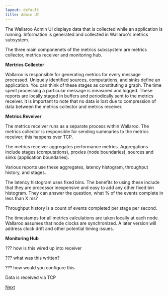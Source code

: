 ```yaml
---
layout: default
title: Admin UI
---
```


The Wallaroo Admin UI displays data that is collected while an application is running.  Information is generated and collected in Wallaroo's metrics subsystem.

The three main componenets of the metrics subssystem are metrics collector, metrics receiver and monitoring hub.


__Mertrics Collector__

Wallaroo is responsible for generating metrics for every message processed.  Uniquely identified sources, computations, and sinks define an application.  You can think of these stages as constituting a graph.  The time spent processing a particular message is measured and logged. These reports are locally staged in buffers and periodically sent to the metrics receiver.  It is important to note that no data is lost due to compression of data between the metrics collector and metrics receiver.

__Metrics Reveiver__

The metrics receiver runs as a separate process within Wallaroo.  The metrics collector is responsible for sending summaries to the metrics receiver; this happens over TCP.

The metrics receiver aggregates performance metrics.  Aggregations include stages (computations), proxies (node boundaries), sources and sinks (application boundaries).  

Various reports use these aggregates, latency histogram, throughput history, and stages.

The latency histogram uses fixed bins.   The benefits to using these include that they are processor inexpensive and easy to add any other fixed bin histogram.  They can answer the question, what % of the events complete in less than X ms?

Throughput history is a count of events completed per stage per second.

The timestamps for all metrics calculations are taken locally at each node.  Wallaroo assumes that node clocks are synchronized. A later version will address clock drift and other potential timing issues.

__Monitoring Hub__

??? how is this wired  up into receiver 

??? what was this written? 

??? how would you configure this

Data is received via TCP





[Next](troubleshoot)
